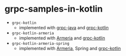 # grpc-samples-in-kotlin

- `grpc-kotlin`
    - implemented with [grpc-java][gh-grpc-java] and [grpc-kotlin][gh-grpc-kotlin]
- `grpc-kotlin-armeria`
    - implemented with [Armeria][gh-armeira] and [grpc-kotlin][gh-grpc-kotlin]
- `grpc-kotlin-armeria-spring`
    - implemented with [Armeria][gh-armeira], Spring and [grpc-kotlin][gh-grpc-kotlin]


[gh-armeira]: https://github.com/line/armeria
[gh-grpc-java]: https://github.com/grpc/grpc-java
[gh-grpc-kotlin]: https://github.com/grpc/grpc-kotlin
